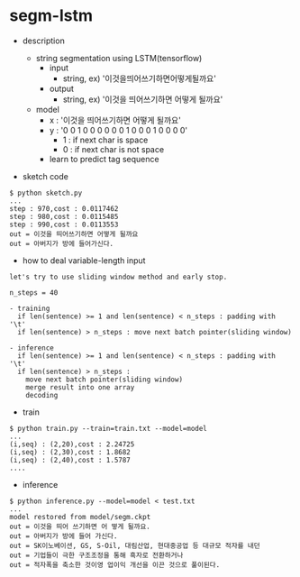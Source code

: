 segm-lstm
===

- description
  - string segmentation using LSTM(tensorflow)
    - input
      - string, ex) '이것을띄어쓰기하면어떻게될까요'
    - output
      - string, ex) '이것을 띄어쓰기하면 어떻게 될까요' 
  - model
    - x : '이것을 띄어쓰기하면 어떻게 될까요'
	- y : '0 0 1 0 0 0 0 0 0 1 0 0 0 1 0 0 0 0'
	  - 1 : if next char is space
	  - 0 : if next char is not space
    - learn to predict tag sequence

- sketch code
```
$ python sketch.py
...
step : 970,cost : 0.0117462
step : 980,cost : 0.0115485
step : 990,cost : 0.0113553
out = 이것을 띄어쓰기하면 어떻게 될까요
out = 아버지가 방에 들어가신다.
```

- how to deal variable-length input
```
let's try to use sliding window method and early stop.

n_steps = 40

- training
  if len(sentence) >= 1 and len(sentence) < n_steps : padding with '\t'
  if len(sentence) > n_steps : move next batch pointer(sliding window)

- inference
  if len(sentence) >= 1 and len(sentence) < n_steps : padding with '\t'
  if len(sentence) > n_steps : 
    move next batch pointer(sliding window)
	merge result into one array
	decoding
```

- train
```
$ python train.py --train=train.txt --model=model
...
(i,seq) : (2,20),cost : 2.24725
(i,seq) : (2,30),cost : 1.8682
(i,seq) : (2,40),cost : 1.5787
....
```

- inference
```
$ python inference.py --model=model < test.txt
...
model restored from model/segm.ckpt
out = 이것을 띄어 쓰기하면 어 떻게 될까요.
out = 아버지가 방에 들어 가신다.
out = SK이노베이션, GS, S-Oil, 대림산업, 현대중공업 등 대규모 적자를 내던
out = 기업들이 극한 구조조정을 통해 흑자로 전환하거나
out = 적자폭을 축소한 것이영 업이익 개선을 이끈 것으로 풀이된다.
```
